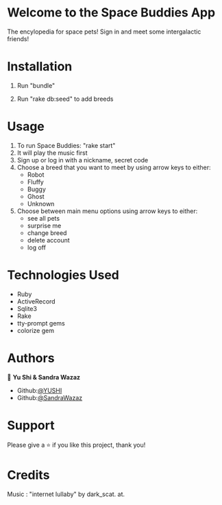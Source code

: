 # Welcome to the Space Buddies App

The encylopedia for space pets! Sign in and meet some intergalactic friends!

# Installation

1. Run "bundle"
    
2. Run "rake db:seed" to add breeds

# Usage

1. To run Space Buddies: "rake start"
2. It will play the music first
3. Sign up or log in with a nickname, secret code
4. Choose a breed that you want to meet by using arrow keys to either:
    - Robot
    - Fluffy
    - Buggy
    - Ghost
    - Unknown
5. Choose between main menu options using arrow keys to either:
    - see all pets
    - surprise me
    - change breed
    - delete account
    - log off

# Technologies Used 

- Ruby
- ActiveRecord
- Sqlite3
- Rake
- tty-prompt gems
- colorize gem

# Authors

👤 **Yu Shi & Sandra Wazaz**
- Github:[@YUSHI](https://github.com/yushi1007) 
- Github:[@SandraWazaz](https://github.com/sssandraa) 

# Support

Please give a ⭐️ if you like this project, thank you!

# Credits 

Music : "internet lullaby" by dark_scat. at. 









































